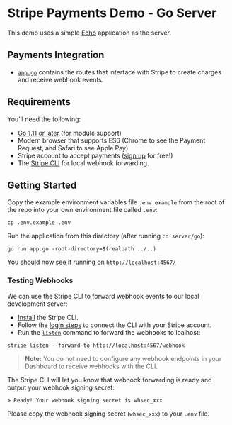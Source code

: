 # Stripe Payments Demo - Go Server

This demo uses a simple [Echo](https://echo.labstack.com/) application as the server.

## Payments Integration

- [`app.go`](app.go) contains the routes that interface with Stripe to create charges and receive webhook events.

## Requirements

You’ll need the following:

- [Go 1.11 or later](https://golang.org/doc/install) (for module support)
- Modern browser that supports ES6 (Chrome to see the Payment Request, and Safari to see Apple Pay)
- Stripe account to accept payments ([sign up](https://dashboard.stripe.com/register) for free!)
- The [Stripe CLI](https://github.com/stripe/stripe-cli) for local webhook forwarding.

## Getting Started

Copy the example environment variables file `.env.example` from the root of the repo into your own environment file called `.env`:

```
cp .env.example .env
```

Run the application from this directory (after running `cd server/go`):

```
go run app.go -root-directory=$(realpath ../..)
```

You should now see it running on [`http://localhost:4567/`](http://localhost:4567/)

### Testing Webhooks

We can use the Stripe CLI to forward webhook events to our local development server:

- [Install](https://github.com/stripe/stripe-cli#installation) the Stripe CLI.
- Follow the [login steps](https://github.com/stripe/stripe-cli#login) to connect the CLI with your Stripe account.
- Run the [`listen`](https://github.com/stripe/stripe-cli#listen) command to forward the webhooks to loalhost:

```
stripe listen --forward-to http://localhost:4567/webhook
```
> **Note:** You do not need to configure any webhook endpoints in your Dashboard to receive webhooks with the CLI.

The Stripe CLI will let you know that webhook forwarding is ready and output your webhook signing secret:

    > Ready! Your webhook signing secret is whsec_xxx

Please copy the webhook signing secret (`whsec_xxx`) to your `.env` file.